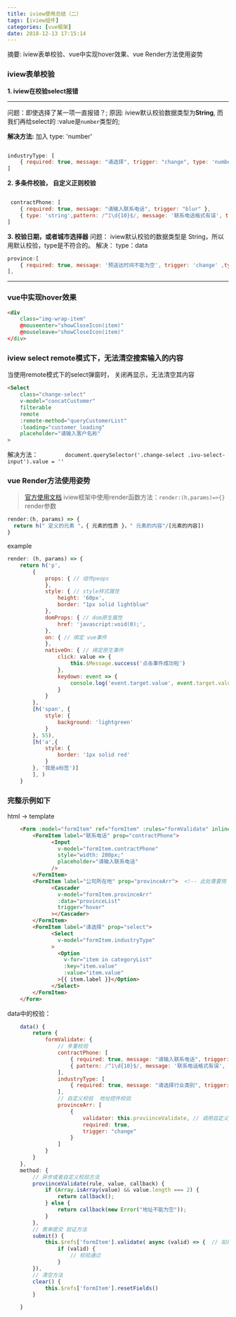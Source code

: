 ```yaml
---
title: iview使用总结（二）
tags: [iview组件]
categories: [vue框架]
date: 2018-12-13 17:15:14
---
```

摘要: iview表单校验、vue中实现hover效果、vue Render方法使用姿势
<!-- more -->
### iview表单校验
**1. iview在校验select报错**    
***
 问题：即使选择了某一项一直报错？;
 原因: iview默认校验数据类型为**String**, 而我们再给select的 :value是`number`类型的;

**解决方法:** 加入 type: 'number'

```js

industryType: [
    { required: true, message: "请选择", trigger: "change", type: 'number' }
]

```
**2. 多条件校验， 自定义正则校验**
```js

 contractPhone: [
    { required: true, message: "请输入联系电话", trigger: "blur" },
    { type: 'string',pattern: /^1\d{10}$/, message: '联系电话格式有误', trigger: "blur" } // 使用正则表达式
]

```
**3. 校验日期，或者城市选择器**
 问题： iview默认校验的数据类型是 String，所以用默认校验，type是不符合的。
 解决： type：data
```js
province:[
    { required: true, message: '预送达时间不能为空', trigger: 'change' ,type: 'date'},
],
```
***
### vue中实现hover效果

```html
<div
    class="img-wrap-item"
    @mouseenter="showCloseIcon(item)"
    @mouseleave="showCloseIcon(item)"
</div>
```

### iview select  remote模式下，无法清空搜索输入的内容
当使用remote模式下的select弹窗时， 关闭再显示，无法清空其内容

```html
<Select
    class="change-select"
    v-model="concatCustomer"
    filterable
    remote
    :remote-method="queryCustomerList"
    :loading="customer_loading"
    placeholder="请输入客户名称"
>
```
解决方法： 
`        document.querySelector('.change-select .ivu-select-input').value = ''`


### vue Render方法使用姿势
> [官方使用文档](https://cn.vuejs.org/v2/guide/render-function.html)
iview框架中使用render函数方法：`render:(h,params)=>{}`
> render参数
```js
render:(h, params) => {
  return h(" 定义的元素 "，{ 元素的性质 }，" 元素的内容"/[元素的内容])
}
```
example
```js
render: (h, params) => {
    return h('p',
        {
            props: { // 组件peops
            },
            style: { // style样式属性
                height: '60px',
                border: "1px solid lightblue"
            },
            domProps: { // dom原生属性
                href: 'javascript:void(0);',
            },
            on: { // 绑定 vue事件
            },
            nativeOn: { // 绑定原生事件
                click: value => {
                    this.$Message.success('点击事件成功啦')
                },
                keydown: event => {
                    console.log('event.target.value', event.target.value);
                }
            }
        },
        [h('span', {
            style: {
                background: 'lightgreen'
            }
        }, 55),
        [h('a',{
            style: {
                border: '1px solid red'
            }
        }, '我是a标签')]
        ], )
    }
```



### 完整示例如下
html -> template
```html
    <Form :model="formItem" ref="formItem" :rules="formValidate" inline :label-width="84"> <!-- label-width作用于 所有的子formitem  inline行内模式 -->
        <FormItem label="联系电话" prop="contractPhone">
              <Input
                v-model="formItem.contractPhone"
                style="width: 280px;"
                placeholder="请输入联系电话"
              />
        </FormItem>
        <FormItem label="公司所在地" prop="provinceArr">  <!-- 此处需要用 prop 名字要与v-model的 一致 -->
              <Cascader
                v-model="formItem.provinceArr"
                :data="provinceList"
                trigger="hover"
              ></Cascader>
        </FormItem>
        <FormItem label="请选择" prop="select">
              <Select
                v-model="formItem.industryType"
              >
                <Option
                  v-for="item in categoryList"
                  :key="item.value"
                  :value="item.value"
                >{{ item.label }}</Option>
              </Select>
        </FormItem>
    </Form>
```
data中的校验：
```js
    data() {
        return {
            formValidate: {
                // 多重校验
                contractPhone: [
                    { required: true, message: "请输入联系电话", trigger: "blur" },
                    { pattern: /^1\d{10}$/, message: '联系电话格式有误', trigger: "blur" } // 使用正则表达式
                ],
                industryType: [
                    { required: true, message: "请选择行业类别", trigger: "change",  type:'number'}
                ],
                // 自定义校验  地址控件校验
                provinceArr: [
                    {
                        validator: this.proviinceValidate, // 调用自定义方法 支持异步，比如查重
                        required: true,
                        trigger: "change"
                    }
                ]
            }
        }
    },
    method: {
        // 异步或者自定义校验方法
        proviinceValidate(rule, value, callback) {
            if (Array.isArray(value) && value.length === 2) {
                return callback();
            } else {
                return callback(new Error("地址不能为空"));
            }
        },
        // 表单提交 验证方法
        submit() {
            this.$refs['formItem'].validate( async (valid) => {  // 如果有await异步操作 需要async
                if (valid) {
                    // 校验通过
                }
        }),
        // 清空方法
        clear() {
            this.$refs['formItem'].resetFields()
        }

    }
      
```